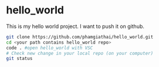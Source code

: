 # hello_world
This is my hello world project. I want to push it on github.
```bash
git clone https://github.com/phamgiathai/hello_world.git
cd <your path contains hello_world repo> 
code . #open hello_world with VSC
# Check new change in your local repo (on your computer)
git status
```
